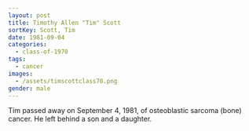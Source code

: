 ```yaml
---
layout: post
title: Timothy Allen "Tim" Scott
sortKey: Scott, Tim
date: 1981-09-04
categories:
  - class-of-1970
tags:
  - cancer
images:
  - /assets/timscottclass70.png
gender: male
---
```


Tim passed away on September 4, 1981, of osteoblastic sarcoma (bone) cancer. He left behind a son and a daughter.
